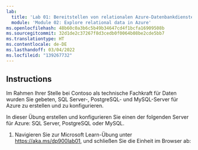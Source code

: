 ```yaml
---
lab:
  title: 'Lab 01: Bereitstellen von relationalen Azure-Datenbankdiensten'
  module: 'Module 02: Explore relational data in Azure'
ms.openlocfilehash: 48b60c0a3b6c5b49b34647cd4f1bcfa16909508b
ms.sourcegitcommit: 32d1de2c37267f8d3cedb0f0064b08be2cde5bb7
ms.translationtype: HT
ms.contentlocale: de-DE
ms.lasthandoff: 03/04/2022
ms.locfileid: "139267732"
---
```

## <a name="instructions"></a>Instructions

Im Rahmen Ihrer Stelle bei Contoso als technische Fachkraft für Daten wurden Sie gebeten, SQL Server-, PostgreSQL- und MySQL-Server für Azure zu erstellen und zu konfigurieren.

In dieser Übung erstellen und konfigurieren Sie einen der folgenden Server für Azure: SQL Server, PostgreSQL oder MySQL.

1.  Navigieren Sie zur Microsoft Learn-Übung unter https://aka.ms/dp900lab01, und schließen Sie die Einheit im Browser ab: 
